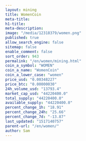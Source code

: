 ```yaml
---
layout: mining
title: WomenCoin
meta-title: 
h1-title: 
meta-description: 
image: "/media/12318379/women.png"
published: true
allow_search_engine: false
sitemap: false
enable_comment: false
sort_order: 943
permalink: "/en/women/mining.html"
coin_a_symbol: "WOMEN"
coin_a_name: "WomenCoin"
coin_a_lower_case: "women"
price_usd: "0.00348227"
price_btc: "0.00000030"
24h_volume_usd: "13793.4"
market_cap_usd: "44220400.0"
total_supply: "44220400.0"
available_supply: "44220400.0"
percent_change_1h: "18.91"
percent_change_24h: "25.66"
percent_change_7d: "-13.87"
last_updated: "1517140757"
parent-url: "/en/women/"
author: Sam
---
```


